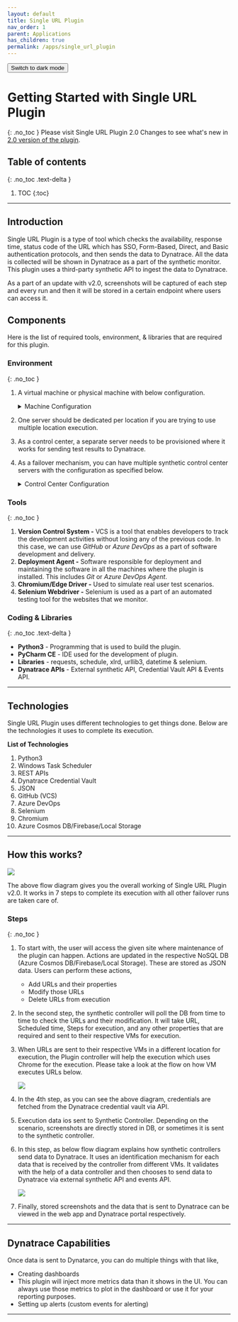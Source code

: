 ```yaml
---
layout: default
title: Single URL Plugin
nav_order: 1
parent: Applications
has_children: true
permalink: /apps/single_url_plugin
---
```

<button class="btn js-toggle-dark-mode">Switch to dark mode</button>

<script>
const toggleDarkMode = document.querySelector('.js-toggle-dark-mode');

jtd.addEvent(toggleDarkMode, 'click', function(){
  if (jtd.getTheme() === 'dark') {
    jtd.setTheme('light');
    toggleDarkMode.textContent = 'Switch to dark mode';
  } else {
    jtd.setTheme('dark');
    toggleDarkMode.textContent = 'Return to the light side';
  }
});
</script>

# Getting Started with Single URL Plugin
{: .no_toc }
Please visit Single URL Plugin 2.0 Changes to see what's new in [2.0 version of the plugin](https://dt-transform.com/docs/apps/single_url_plugin/v2). 

## Table of contents
{: .no_toc .text-delta }

1. TOC
{:toc}

---

## Introduction
Single URL Plugin is a type of tool which checks the availability, response time, status code of the URL which has SSO, Form-Based, Direct, and Basic authentication protocols, and then sends the data to Dynatrace. All the data is collected will be shown in Dynatrace as a part of the synthetic monitor. This plugin uses a third-party synthetic API to ingest the data to Dynatrace. 

As a part of an update with v2.0, screenshots will be captured of each step and every run and then it will be stored in a certain endpoint where users can access it. 

## Components
Here is the list of required tools, environment, & libraries that are required for this plugin.

### Environment
{: .no_toc }
1. A virtual machine or physical machine with below configuration.
    
    <details>
      <summary>Machine Configuration</summary>
  
      <ul>
      <li>Windows Server 2016/2019 or Windows 7/8.1/10</li>
      <li>4 vCPUs</li>
      <li>8 GB RAM</li>
      <li>Minimum 100 GB disk space in OS Partition</li></ul>
    </details>

2. One server should be dedicated per location if you are trying to use multiple location execution. 
3. As a control center, a separate server needs to be provisioned where it works for sending test results to Dynatrace.
4. As a failover mechanism, you can have multiple synthetic control center servers with the configuration as specified below.
    
    <details>
      <summary>Control Center Configuration</summary>
  
      <ul>
      <li>Windows Server 2016/2019 or Windows 7/8.1/10</li>
      <li>8 vCPUs</li>
      <li>16 GB RAM</li>
      <li>Minimum 100 GB diskspace in OS Partition</li></ul>
    </details>

### Tools
{: .no_toc }
1. **Version Control System -** VCS is a tool that enables developers to track the development activities without losing any of the previous code. In this case, we can use *GitHub* or *Azure DevOps* as a part of software development and delivery.
2. **Deployment Agent -** Software responsible for deployment and maintaining the software in all the machines where the plugin is installed. This includes *Git* or *Azure DevOps Agent*. 
3. **Chromium/Edge Driver -** Used to simulate real user test scenarios.
4. **Selenium Webdriver -** Selenium is used as a part of an automated testing tool for the websites that we monitor.

### Coding & Libraries
{: .no_toc .text-delta }
- **Python3** - Programming that is used to build the plugin.
- **PyCharm CE** - IDE used for the development of plugin.
- **Libraries** - requests, schedule, xlrd, urllib3, datetime & selenium.
- **Dynatrace APIs** - External synthetic API, Credential Vault API & Events API.

---

## Technologies
Single URL Plugin uses different technologies to get things done. Below are the technologies it uses to complete its execution.

**List of Technologies**
1. Python3
2. Windows Task Scheduler
3. REST APIs
4. Dynatrace Credential Vault
5. JSON
6. GitHub (VCS)
7. Azure DevOps
8. Selenium
9. Chromium
10. Azure Cosmos DB/Firebase/Local Storage

---

## How this works?

![](../../assets/images/sup/SUP_Flow.png)

The above flow diagram gives you the overall working of Single URL Plugin v2.0. It works in 7 steps to complete its execution with all other failover runs are taken care of. 

### Steps
{: .no_toc }
1. To start with, the user will access the given site where maintenance of the plugin can happen. Actions are updated in the respective NoSQL DB (Azure Cosmos DB/Firebase/Local Storage). These are stored as JSON data. Users can perform these actions, 
    - Add URLs and their properties
    - Modify those URLs
    - Delete URLs from execution
2. In the second step, the synthetic controller will poll the DB from time to time to check the URLs and their modification. It will take URL, Scheduled time, Steps for execution, and any other properties that are required and sent to their respective VMs for execution.
3. When URLs are sent to their respective VMs in a different location for execution, the Plugin controller will help the execution which uses Chrome for the execution. Please take a look at the flow on how VM executes URLs below.
    
    ![](../../assets/images/sup/Execution.png)

4. In the 4th step, as you can see the above diagram, credentials are fetched from the Dynatrace credential vault via API.
5. Execution data ios sent to Synthetic Controller. Depending on the scenario, screenshots are directly stored in DB, or sometimes it is sent to the synthetic controller.
6. In this step, as below flow diagram explains how synthetic controllers send data to Dynatrace. It uses an identification mechanism for each data that is received by the controller from different VMs. It validates with the help of a data controller and then chooses to send data to Dynatrace via external synthetic API and events API.
    
    ![](../../assets/images/sup/Synthetic_Controller.png)

7. Finally, stored screenshots and the data that is sent to Dynatrace can be viewed in the web app and Dynatrace portal respectively.

---

## Dynatrace Capabilities
Once data is sent to Dynatarce, you can do multiple things with that like, 
- Creating dashboards
- This plugin will inject more metrics data than it shows in the UI. You can always use those metrics to plot in the dashboard or use it for your reporting purposes.
- Setting up alerts (custom events for alerting)

---